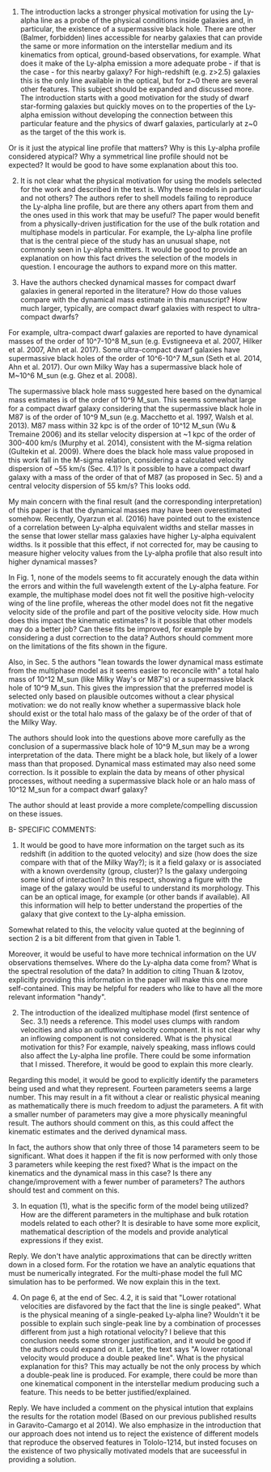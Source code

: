 1) The introduction lacks a stronger physical motivation for using the
Ly-alpha line as a probe of the physical conditions inside galaxies
and, in particular, the existence of a supermassive black hole. There
are other (Balmer, forbidden) lines accessible for nearby galaxies
that can provide the same or more information on the interstellar
medium and its kinematics from optical, ground-based observations, for
example. What does it make of the Ly-alpha emission a more adequate
probe - if that is the case - for this nearby galaxy? For
high-redshift (e.g. z>2.5) galaxies this is the only line available in
the optical, but for z~0 there are several other features. This
subject should be expanded and discussed more. The introduction starts
with a good motivation for the study of dwarf star-forming galaxies
but quickly moves on to the properties of the Ly-alpha emission
without developing the connection between this particular feature and
the physics of dwarf galaxies, particularly at z~0 as the target of
the this work is.

Or is it just the atypical line profile that matters? Why is this
Ly-alpha profile considered atypical? Why a symmetrical line profile
should not be expected? It would be good to have some explanation
about this too.

2) It is not clear what the physical motivation for using the models
selected for the work and described in the text is. Why these models
in particular and not others? The authors refer to shell models
failing to reproduce the Ly-alpha line profile, but are there any
others apart from them and the ones used in this work that may be
useful?  The paper would benefit from a physically-driven
justification for the use of the bulk rotation and multiphase models
in particular.  For example, the Ly-alpha line profile that is the
central piece of the study has an unusual shape, not commonly seen in
Ly-alpha emitters. It would be good to provide an explanation on how
this fact drives the selection of the models in question. I encourage
the authors to expand more on this matter.

3) Have the authors checked dynamical masses for compact dwarf
galaxies in general reported in the literature? How do those values
compare with the dynamical mass estimate in this manuscript? How much
larger, typically, are compact dwarf galaxies with respect to
ultra-compact dwarfs?

For example, ultra-compact dwarf galaxies are reported to have
dynamical masses of the order of 10^7-10^8 M_sun (e.g. Evstigneeva et
al. 2007, Hilker et al. 2007, Ahn et al. 2017). Some ultra-compact
dwarf galaxies have supermassive black holes of the order of 10^6-10^7
M_sun (Seth et al. 2014, Ahn et al. 2017). Our own Milky Way has a
supermassive black hole of M~10^6 M_sun (e.g. Ghez et al. 2008).

The supermassive black hole mass suggested here based on the dynamical
mass estimates is of the order of 10^9 M_sun. This seems somewhat
large for a compact dwarf galaxy considering that the supermassive
black hole in M87 is of the order of 10^9 M_sun (e.g. Macchetto et
al. 1997, Walsh et al. 2013). M87 mass within 32 kpc is of the order
of 10^12 M_sun (Wu & Tremaine 2006) and its stellar velocity
dispersion at ~1 kpc of the order of 300-400 km/s (Murphy et
al. 2014), consistent with the M-sigma relation (Gultekin et
al. 2009). Where does the black hole mass value proposed in this work
fall in the M-sigma relation, considering a calculated velocity
dispersion of ~55 km/s (Sec. 4.1)?  Is it possible to have a compact
dwarf galaxy with a mass of the order of that of M87 (as proposed in
Sec. 5) and a central velocity dispersion of 55 km/s? This looks odd.

My main concern with the final result (and the corresponding
interpretation) of this paper is that the dynamical masses may have
been overestimated somehow. Recently, Oyarzun et al. (2016) have
pointed out to the existence of a correlation between Ly-alpha
equivalent widths and stellar masses in the sense that lower stellar
mass galaxies have higher Ly-alpha equivalent widths. Is it possible
that this effect, if not corrected for, may be causing to measure
higher velocity values from the Ly-alpha profile that also result into
higher dynamical masses?

In Fig. 1, none of the models seems to fit accurately enough the data
within the errors and within the full wavelength extent of the
Ly-alpha feature. For example, the multiphase model does not fit well
the positive high-velocity wing of the line profile, whereas the other
model does not fit the negative velocity side of the profile and part
of the positive velocity side. How much does this impact the kinematic
estimates? Is it possible that other models may do a better job? Can
these fits be improved, for example by considering a dust correction
to the data?  Authors should comment more on the limitations of the
fits shown in the figure.

Also, in Sec. 5 the authors "lean towards the lower dynamical mass
estimate from the multiphase model as it seems easier to reconcile
with" a total halo mass of 10^12 M_sun (like Milky Way's or M87's) or
a supermassive black hole of 10^9 M_sun. This gives the impression
that the preferred model is selected only based on plausible outcomes
without a clear physical motivation: we do not really know whether a
supermassive black hole should exist or the total halo mass of the
galaxy be of the order of that of the Milky Way.

The authors should look into the questions above more carefully as the
conclusion of a supermassive black hole of 10^9 M_sun may be a wrong
interpretation of the data. There might be a black hole, but likely of
a lower mass than that proposed. Dynamical mass estimated may also
need some correction. Is it possible to explain the data by means of
other physical processes, without needing a supermassive black hole or
an halo mass of 10^12 M_sun for a compact dwarf galaxy?

The author should at least provide a more complete/compelling
discussion on these issues.

B- SPECIFIC COMMENTS:

1) It would be good to have more information on the target such as its
redshift (in addition to the quoted velocity) and size (how does the
size compare with that of the Milky Way?); is it a field galaxy or is
associated with a known overdensity (group, cluster)? Is the galaxy
undergoing some kind of interaction? In this respect, showing a figure
with the image of the galaxy would be useful to understand its
morphology. This can be an optical image, for example (or other bands
if available). All this information will help to better understand the
properties of the galaxy that give context to the Ly-alpha emission.

Somewhat related to this, the velocity value quoted at the beginning
of section 2 is a bit different from that given in Table 1.

Moreover, it would be useful to have more technical information on the
UV observations themselves. Where do the Ly-alpha data come from?
What is the spectral resolution of the data? In addition to citing
Thuan & Izotov, explicitly providing this information in the paper
will make this one more self-contained. This may be helpful for
readers who like to have all the more relevant information "handy".

2) The introduction of the idealized multiphase model (first sentence
of Sec. 3.1) needs a reference. This model uses clumps with random
velocities and also an outflowing velocity component. It is not clear
why an inflowing component is not considered. What is the physical
motivation for this? For example, naively speaking, mass inflows could
also affect the Ly-alpha line profile. There could be some information
that I missed. Therefore, it would be good to explain this more
clearly.

Regarding this model, it would be good to explicitly identify the
parameters being used and what they represent. Fourteen parameters
seems a large number. This may result in a fit without a clear or
realistic physical meaning as mathematically there is much freedom to
adjust the parameters. A fit with a smaller number of parameters may
give a more physically meaningful result. The authors should comment
on this, as this could affect the kinematic estimates and the derived
dynamical mass.

In fact, the authors show that only three of those 14 parameters seem
to be significant. What does it happen if the fit is now performed
with only those 3 parameters while keeping the rest fixed? What is the
impact on the kinematics and the dynamical mass in this case? Is there
any change/improvement with a fewer number of parameters? The authors
should test and comment on this.

3) In equation (1), what is the specific form of the model being
utilized? How are the different parameters in the multiphase and bulk
rotation models related to each other? It is desirable to have some
more explicit, mathematical description of the models and provide
analytical expressions if they exist.

Reply.  We don't have analytic approximations that can be directly
written down in a closed form. For the rotation we have an analytic
equations that must be numerically integrated. For the multi-phase
model the full MC simulation has to be performed. We now explain this in
the text.


4) On page 6, at the end of Sec. 4.2, it is said that "Lower
rotational velocities are disfavored by the fact that the line is
single peaked". What is the physical meaning of a single-peaked
Ly-alpha line? Wouldn't it be possible to explain such single-peak
line by a combination of processes different from just a high
rotational velocity? I believe that this conclusion needs some
stronger justification, and it would be good if the authors could
expand on it. Later, the text says "A lower rotational velocity would
produce a double peaked line". What is the physical explanation for
this? This may actually be not the only process by which a double-peak
line is produced. For example, there could be more than one
kinematical component in the interstellar medium producing such a
feature.  This needs to be better justified/explained.

Reply. We have included a comment on the physical intution that explains
the results for the rotation model (Based on our previous published
results in Garavito-Camargo et al 2014). We also emphasize in the
introduction that our approach does not intend us to reject the
existence of different models that reproduce the observed features in
Tololo-1214, but insted focuses on the existence of two physically
motivated models that are suceessful in providing a solution.  
